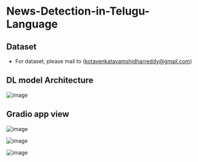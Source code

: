 # News-Detection-in-Telugu-Language

## Dataset
- For dataset, please mail to (kotavenkatavamshidharreddy@gmail.com)

## DL model Architecture
![image](https://github.com/user-attachments/assets/a5144965-bc6d-434f-a128-d9cebd9cb459)

## Gradio app view
![image](https://github.com/user-attachments/assets/1557c210-701f-463b-a7b8-5ae95c9947ac)

![image](https://github.com/user-attachments/assets/de31b51e-06e0-4c11-b3b1-8c7ec7edce22)

![image](https://github.com/user-attachments/assets/576a6b29-f044-4274-8913-418fd640c2e5)

